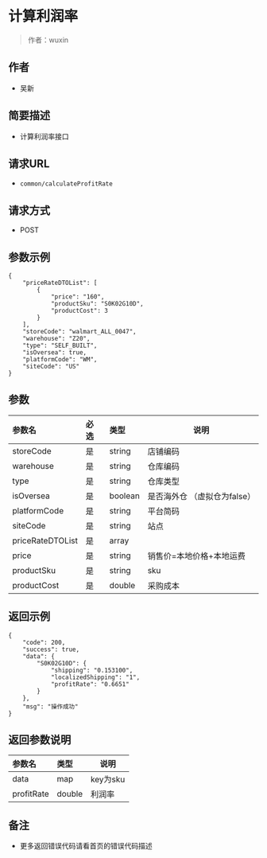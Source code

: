 # 计算利润率

> 作者：wuxin

## 作者
- 吴新
    
## 简要描述

- 计算利润率接口

## 请求URL
- ` common/calculateProfitRate `
  
## 请求方式
- POST 

## 参数示例 

``` 
{
    "priceRateDTOList": [
        {
            "price": "160",
            "productSku": "S0K02G10D",
			"productCost": 3
        }
    ],
    "storeCode": "walmart_ALL_0047",
    "warehouse": "Z20",
	"type": "SELF_BUILT",
	"isOversea": true,
    "platformCode": "WM",
	"siteCode": "US"
}
```

## 参数

|参数名|必选|类型|说明|
|:----    |:---|:----- |-----   |
|storeCode |是  |string |店铺编码   |
|warehouse |是  |string | 仓库编码    |
|type |是  |string | 仓库类型    |
|isOversea | 是| boolean | 是否海外仓 （虚拟仓为false）| 
|platformCode     |是  |string |   平台简码  |
|siteCode | 是 | string | 站点 |
|priceRateDTOList     |是  |array |     |
|price     |是  |string |  销售价=本地价格+本地运费   |
|productSku     |是  |string |   sku  |
|productCost     |是  |double |   采购成本  ||

## 返回示例 

``` 
{
    "code": 200,
    "success": true,
    "data": {
        "S0K02G10D": {
            "shipping": "0.153100",
            "localizedShipping": "1",
            "profitRate": "0.6651"
        }
    },
    "msg": "操作成功"
}
```

## 返回参数说明 

|参数名|类型|说明|
|:-----  |:-----|-----                           |
|data |map   |key为sku  |
|profitRate |double   |利润率  |

## 备注 

- 更多返回错误代码请看首页的错误代码描述